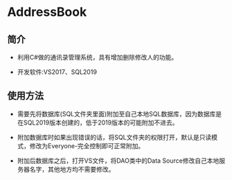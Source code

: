 # AddressBook
## 简介
* 利用C#做的通讯录管理系统，具有增加删除修改人的功能。

* 开发软件:VS2017、SQL2019
## 使用方法
* 需要先将数据库(SQL文件夹里面)附加至自己本地SQL数据库，因为数据库是在SQL2019版本创建的，低于2019版本的可能附加不进去。

* 附加数据库时如果出现错误的话，将SQL文件夹的权限打开，默认是只读模式，修改为Everyone-完全控制即可正常附加。

* 附加后数据库之后，打开VS文件，将DAO类中的Data Source修改自己本地服务器名字，其他地方均不需要修改。
